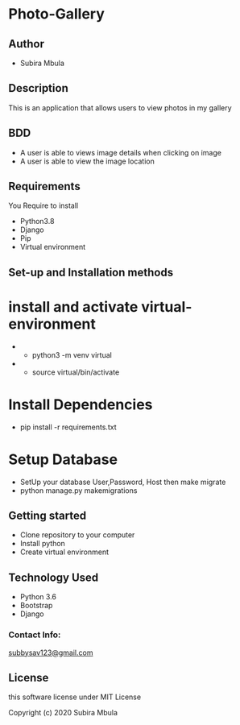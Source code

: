 # Photo-Gallery

## Author 

* Subira Mbula

## Description

This is an application that allows users to view photos in my gallery

## BDD

* A user is able to views image details when clicking on image
* A user is able to view the image location

## Requirements

You Require to install

* Python3.8
* Django
* Pip
* Virtual environment

## Set-up and Installation methods

 # install and activate virtual-environment
 * - python3 -m venv virtual
 * - source virtual/bin/activate  

 # Install Dependencies
 * pip install -r requirements.txt 

 # Setup Database
 * SetUp your database User,Password, Host then make migrate
 * python manage.py makemigrations 

## Getting started

* Clone repository to your computer
* Install python
* Create virtual environment


## Technology Used

* Python 3.6
* Bootstrap 
* Django

### Contact Info:

subbysav123@gmail.com

## License

this software license under MIT License

Copyright (c) 2020 Subira Mbula